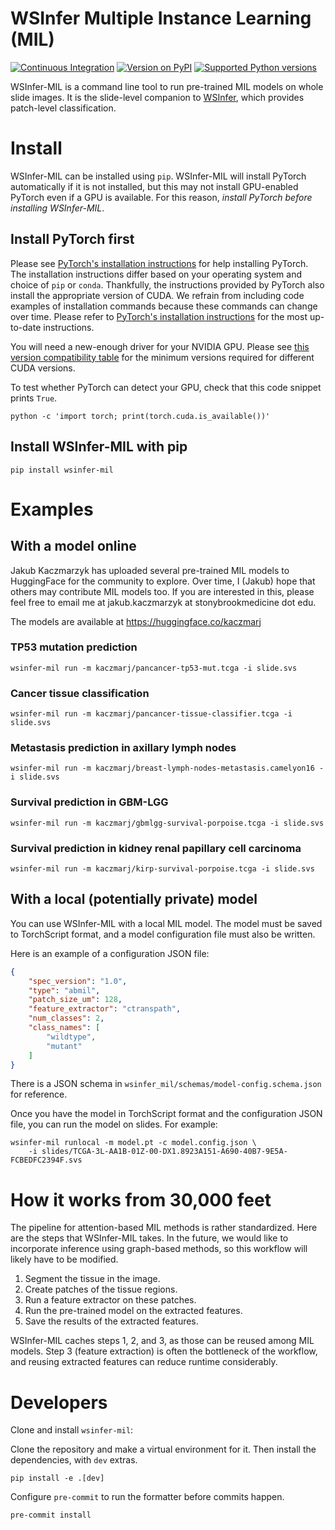 # WSInfer Multiple Instance Learning (MIL)

[![Continuous Integration](https://github.com/SBU-BMI/wsinfer-mil/actions/workflows/cli-test.yml/badge.svg)](https://github.com/SBU-BMI/wsinfer-mil/actions/workflows/cli-test.yml)
[![Version on PyPI](https://img.shields.io/pypi/v/wsinfer-mil.svg)](https://pypi.org/project/wsinfer-mil/)
[![Supported Python versions](https://img.shields.io/pypi/pyversions/wsinfer-mil)](https://pypi.org/project/wsinfer-mil/)

WSInfer-MIL is a command line tool to run pre-trained MIL models on whole slide images. It is the slide-level companion to [WSInfer](https://wsinfer.readthedocs.io/en/latest/), which provides patch-level classification.

# Install

WSInfer-MIL can be installed using `pip`. WSInfer-MIL will install PyTorch automatically
if it is not installed, but this may not install GPU-enabled PyTorch even if a GPU is available.
For this reason, _install PyTorch before installing WSInfer-MIL_.

## Install PyTorch first

Please see [PyTorch's installation instructions](https://pytorch.org/get-started/locally/)
for help installing PyTorch. The installation instructions differ based on your operating system
and choice of `pip` or `conda`. Thankfully, the instructions provided
by PyTorch also install the appropriate version of CUDA. We refrain from including code
examples of installation commands because these commands can change over time. Please
refer to [PyTorch's installation instructions](https://pytorch.org/get-started/locally/)
for the most up-to-date instructions.

You will need a new-enough driver for your NVIDIA GPU. Please see
[this version compatibility table](https://docs.nvidia.com/deploy/cuda-compatibility/#minor-version-compatibility)
for the minimum versions required for different CUDA versions.

To test whether PyTorch can detect your GPU, check that this code snippet prints `True`.

```
python -c 'import torch; print(torch.cuda.is_available())'
```

## Install WSInfer-MIL with pip

```
pip install wsinfer-mil
```

# Examples

## With a model online

Jakub Kaczmarzyk has uploaded several pre-trained MIL models to HuggingFace for the community to explore. Over time, I (Jakub) hope that others may contribute MIL models too. If you are interested in this, please feel free to email me at jakub.kaczmarzyk at stonybrookmedicine dot edu.

The models are available at https://huggingface.co/kaczmarj

### TP53 mutation prediction

```
wsinfer-mil run -m kaczmarj/pancancer-tp53-mut.tcga -i slide.svs
```

### Cancer tissue classification

```
wsinfer-mil run -m kaczmarj/pancancer-tissue-classifier.tcga -i slide.svs
```

### Metastasis prediction in axillary lymph nodes

```
wsinfer-mil run -m kaczmarj/breast-lymph-nodes-metastasis.camelyon16 -i slide.svs
```

### Survival prediction in GBM-LGG

```
wsinfer-mil run -m kaczmarj/gbmlgg-survival-porpoise.tcga -i slide.svs
```

### Survival prediction in kidney renal papillary cell carcinoma

```
wsinfer-mil run -m kaczmarj/kirp-survival-porpoise.tcga -i slide.svs
```


## With a local (potentially private) model

You can use WSInfer-MIL with a local MIL model. The model must be saved to TorchScript format, and a model configuration file must also be written.

Here is an example of a configuration JSON file:

```json
{
    "spec_version": "1.0",
    "type": "abmil",
    "patch_size_um": 128,
    "feature_extractor": "ctranspath",
    "num_classes": 2,
    "class_names": [
        "wildtype",
        "mutant"
    ]
}
```

There is a JSON schema in `wsinfer_mil/schemas/model-config.schema.json` for reference.

Once you have the model in TorchScript format and the configuration JSON file, you can run the model on slides. For example:

```
wsinfer-mil runlocal -m model.pt -c model.config.json \
    -i slides/TCGA-3L-AA1B-01Z-00-DX1.8923A151-A690-40B7-9E5A-FCBEDFC2394F.svs
```

# How it works from 30,000 feet

The pipeline for attention-based MIL methods is rather standardized. Here are the steps that WSInfer-MIL takes. In the future, we would like to incorporate inference using graph-based methods, so this workflow will likely have to be modified.

1. Segment the tissue in the image.
2. Create patches of the tissue regions.
3. Run a feature extractor on these patches.
4. Run the pre-trained model on the extracted features.
5. Save the results of the extracted features.

WSInfer-MIL caches steps 1, 2, and 3, as those can be reused among MIL models. Step 3 (feature extraction) is often the bottleneck of the workflow, and reusing extracted features can reduce runtime considerably.

# Developers

Clone and install `wsinfer-mil`:

Clone the repository and make a virtual environment for it. Then install the dependencies, with `dev` extras.

```
pip install -e .[dev]
```

Configure `pre-commit` to run the formatter before commits happen.

```
pre-commit install
```
